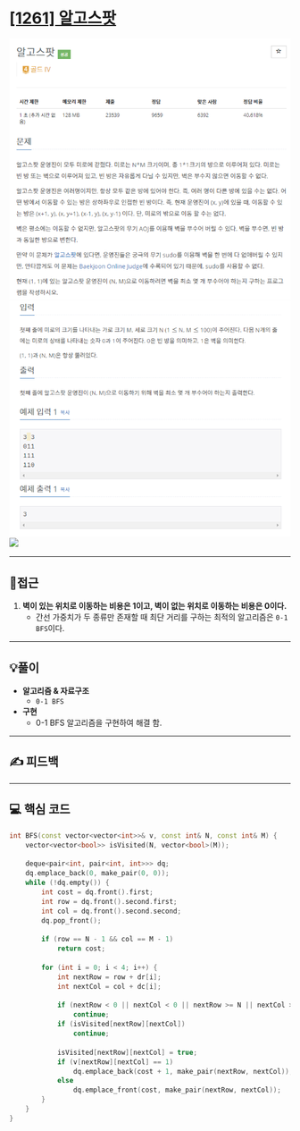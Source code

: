 # [[1261] 알고스팟](https://www.acmicpc.net/problem/1261)

![](imgs/1.PNG)
![](imgs/2.PNG)
![](imgs/3.PNG)
___
## 🤔접근
1. <b>벽이 있는 위치로 이동하는 비용은 1이고, 벽이 없는 위치로 이동하는 비용은 0이다.</b>
	- 간선 가중치가 두 종류만 존재할 때 최단 거리를 구하는 최적의 알고리즘은 `0-1 BFS`이다.
___
## 💡풀이
- <B>알고리즘 & 자료구조</B>
	- `0-1 BFS`
- <b>구현</b>
	- 0-1 BFS 알고리즘을 구현하여 해결 함.
___
## ✍ 피드백
___
## 💻 핵심 코드
```c++
int BFS(const vector<vector<int>>& v, const int& N, const int& M) {
	vector<vector<bool>> isVisited(N, vector<bool>(M));

	deque<pair<int, pair<int, int>>> dq;
	dq.emplace_back(0, make_pair(0, 0));
	while (!dq.empty()) {
		int cost = dq.front().first;
		int row = dq.front().second.first;
		int col = dq.front().second.second;
		dq.pop_front();

		if (row == N - 1 && col == M - 1) 
			return cost;

		for (int i = 0; i < 4; i++) {
			int nextRow = row + dr[i];
			int nextCol = col + dc[i];

			if (nextRow < 0 || nextCol < 0 || nextRow >= N || nextCol >= M)
				continue;
			if (isVisited[nextRow][nextCol])
				continue;

			isVisited[nextRow][nextCol] = true;
			if (v[nextRow][nextCol] == 1)
				dq.emplace_back(cost + 1, make_pair(nextRow, nextCol));
			else
				dq.emplace_front(cost, make_pair(nextRow, nextCol));
		}
	}
}
```